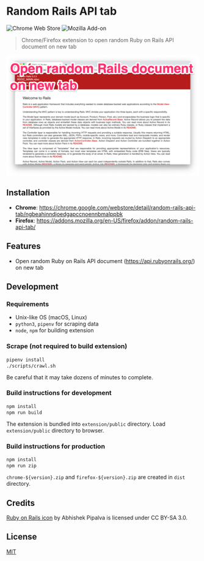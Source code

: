 # Random Rails API tab

![Chrome Web Store](https://img.shields.io/chrome-web-store/v/ngbeahjnndjoedgapccnoennbmalppbk.svg)
![Mozilla Add-on](https://img.shields.io/amo/v/random-rails-api-tab.svg)

> Chrome/Firefox extension to open random Ruby on Rails API document on new tab

![screenshot](./images/screenshot-caption.png)

## Installation

- **Chrome**: https://chrome.google.com/webstore/detail/random-rails-api-tab/ngbeahjnndjoedgapccnoennbmalppbk
- **Firefox**: https://addons.mozilla.org/en-US/firefox/addon/random-rails-api-tab/

## Features

- Open random Ruby on Rails API document (https://api.rubyonrails.org/) on new tab

## Development

### Requirements

- Unix-like OS (macOS, Linux)
- `python3`, `pipenv` for scraping data
- `node`, `npm` for building extension

### Scrape (not required to build extension)

```
pipenv install
./scripts/crawl.sh
```

Be careful that it may take dozens of minutes to complete.

### Build instructions for development

```
npm install
npm run build
```

The extension is bundled into `extension/public` directory. Load `extension/public` directory to browser.

### Build instructions for production

```
npm install
npm run zip
```

`chrome-${version}.zip` and `firefox-${version}.zip` are created in `dist` directory.

## Credits

[Ruby on Rails icon](https://www.iconfinder.com/icons/3069735/circle_programming_rails_round_icon_ruby_ruby_rails_icon) by Abhishek Pipalva is licensed under CC BY-SA 3.0.

## License

[MIT](https://choosealicense.com/licenses/mit/)
